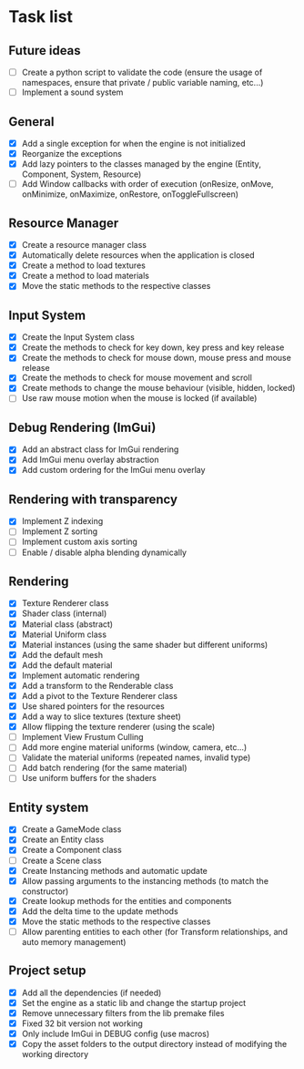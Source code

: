 # Task list

## Future ideas

- [ ] Create a python script to validate the code (ensure the usage of namespaces, ensure that private / public variable naming, etc...)
- [ ] Implement a sound system

## General

- [X] Add a single exception for when the engine is not initialized
- [X] Reorganize the exceptions
- [X] Add lazy pointers to the classes managed by the engine (Entity, Component, System, Resource)
- [ ] Add Window callbacks with order of execution (onResize, onMove, onMinimize, onMaximize, onRestore, onToggleFullscreen)

## Resource Manager

- [X] Create a resource manager class
- [X] Automatically delete resources when the application is closed
- [X] Create a method to load textures
- [X] Create a method to load materials
- [X] Move the static methods to the respective classes

## Input System

- [X] Create the Input System class
- [X] Create the methods to check for key down, key press and key release
- [X] Create the methods to check for mouse down, mouse press and mouse release
- [X] Create the methods to check for mouse movement and scroll
- [X] Create methods to change the mouse behaviour (visible, hidden, locked)
- [ ] Use raw mouse motion when the mouse is locked (if available)

## Debug Rendering (ImGui)
- [X] Add an abstract class for ImGui rendering
- [X] Add ImGui menu overlay abstraction
- [X] Add custom ordering for the ImGui menu overlay

## Rendering with transparency
- [X] Implement Z indexing
- [ ] Implement Z sorting
- [ ] Implement custom axis sorting
- [ ] Enable / disable alpha blending dynamically

## Rendering

- [X] Texture Renderer class
- [X] Shader class (internal)
- [X] Material class (abstract)
- [X] Material Uniform class
- [X] Material instances (using the same shader but different uniforms)
- [X] Add the default mesh
- [X] Add the default material
- [X] Implement automatic rendering
- [X] Add a transform to the Renderable class
- [X] Add a pivot to the Texture Renderer class
- [X] Use shared pointers for the resources
- [X] Add a way to slice textures (texture sheet)
- [X] Allow flipping the texture renderer (using the scale)
- [ ] Implement View Frustum Culling
- [ ] Add more engine material uniforms (window, camera, etc...)
- [ ] Validate the material uniforms (repeated names, invalid type)
- [ ] Add batch rendering (for the same material)
- [ ] Use uniform buffers for the shaders

## Entity system

- [X] Create a GameMode class
- [X] Create an Entity class
- [X] Create a Component class
- [ ] Create a Scene class
- [X] Create Instancing methods and automatic update
- [X] Allow passing arguments to the instancing methods (to match the constructor)
- [X] Create lookup methods for the entities and components
- [X] Add the delta time to the update methods
- [X] Move the static methods to the respective classes
- [ ] Allow parenting entities to each other (for Transform relationships, and auto memory management)

## Project setup

- [X] Add all the dependencies (if needed)
- [X] Set the engine as a static lib and change the startup project
- [X] Remove unnecessary filters from the lib premake files
- [X] Fixed 32 bit version not working
- [X] Only include ImGui in DEBUG config (use macros)
- [X] Copy the asset folders to the output directory instead of modifying the working directory
